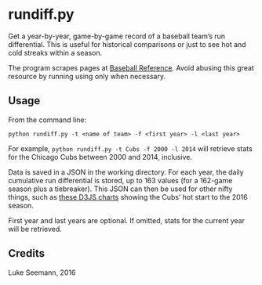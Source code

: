 # rundiff.py
Get a year-by-year, game-by-game record of a baseball team’s run differential. This is useful for historical comparisons or just to see hot and cold streaks within a season.

The program scrapes pages at [Baseball Reference](http://www.baseball-reference.com). Avoid abusing this great resource by running using only when necessary.
## Usage
From the command line:
```
python rundiff.py -t <name of team> -f <first year> -l <last year>
```

For example, `python rundiff.py -t Cubs -f 2000 -l 2014` will retrieve stats for the Chicago Cubs between 2000 and 2014, inclusive.

Data is saved in a JSON in the working directory. For each year, the daily cumulative run differential is stored, up to 163 values (for a 162-game season plus a tiebreaker). This JSON can then be used for other nifty things, such as [these D3JS charts](http://www.chicagomag.com/city-life/May-2016/Cubs-run-differential/) showing the Cubs’ hot start to the 2016 season.

First year and last years are optional. If omitted, stats for the current year will be retrieved.

## Credits
Luke Seemann, 2016